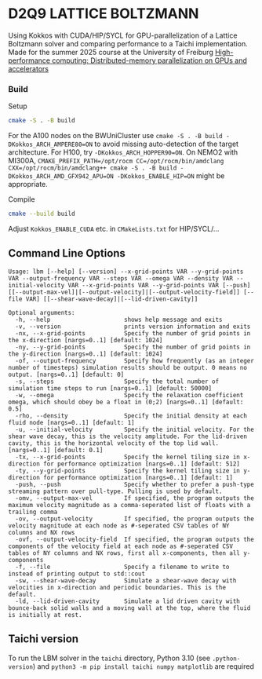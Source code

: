 # D2Q9 LATTICE BOLTZMANN
Using Kokkos with CUDA/HIP/SYCL for GPU-parallelization of a Lattice Boltzmann solver and comparing performance to a Taichi implementation. Made for the summer 2025 course at the University of Freiburg [High-performance computing: Distributed-memory parallelization on GPUs and accelerators](https://pastewka.github.io/Accelerators/)

### Build
Setup
```bash
cmake -S . -B build
```
For the A100 nodes on the BWUniCluster use `cmake -S . -B build -DKokkos_ARCH_AMPERE80=ON` to avoid missing auto-detection of the target architecture. For H100, try `-DKokkos_ARCH_HOPPER90=ON`. On NEMO2 with MI300A, `CMAKE_PREFIX_PATH=/opt/rocm CC=/opt/rocm/bin/amdclang CXX=/opt/rocm/bin/amdclang++ cmake -S . -B build -DKokkos_ARCH_AMD_GFX942_APU=ON -DKokkos_ENABLE_HIP=ON` might be appropriate.

Compile 
```bash
cmake --build build
```

Adjust `Kokkos_ENABLE_CUDA` etc. in `CMakeLists.txt` for HIP/SYCL/...


## Command Line Options

```
Usage: lbm [--help] [--version] --x-grid-points VAR --y-grid-points VAR --output-frequency VAR --steps VAR --omega VAR --density VAR --initial-velocity VAR --x-grid-points VAR --y-grid-points VAR [--push] [[--output-max-vel]|[--output-velocity]|[--output-velocity-field]] [--file VAR] [[--shear-wave-decay]|[--lid-driven-cavity]]

Optional arguments:
  -h, --help                     shows help message and exits
  -v, --version                  prints version information and exits
  -nx, --x-grid-points           Specify the number of grid points in the x-direction [nargs=0..1] [default: 1024]
  -ny, --y-grid-points           Specify the number of grid points in the y-direction [nargs=0..1] [default: 1024]
  -of, --output-frequency        Specify how frequently (as an integer number of timesteps) simulation results should be output. 0 means no output. [nargs=0..1] [default: 0]
  -s, --steps                    Specify the total number of simulation time steps to run [nargs=0..1] [default: 50000]
  -w, --omega                    Specify the relaxation coefficient omega, which should obey be a float in (0;2) [nargs=0..1] [default: 0.5]
  -rho, --density                Specify the initial density at each fluid node [nargs=0..1] [default: 1]
  -u, --initial-velocity         Specify the initial velocity. For the shear wave decay, this is the velocity amplitude. For the lid-driven cavity, this is the horizontal velocity of the top lid wall. [nargs=0..1] [default: 0.1]
  -tx, --x-grid-points           Specify the kernel tiling size in x-direction for performance optimization [nargs=0..1] [default: 512]
  -ty, --y-grid-points           Specify the kernel tiling size in y-direction for performance optimization [nargs=0..1] [default: 1]
  -push, --push                  Specify whether to prefer a push-type streaming pattern over pull-type. Pulling is used by default.
  -omv, --output-max-vel         If specified, the program outputs the maximum velocity magnitude as a comma-seperated list of floats with a trailing comma
  -ov, --output-velocity         If specified, the program outputs the velocity magnitude at each node as #-seperated CSV tables of NY columns and NX rows
  -ovf, --output-velocity-field  If specified, the program outputs the components of the velocity field at each node as #-seperated CSV tables of NY columns and NX rows, first all x-components, then all y-components
  -f, --file                     Specify a filename to write to instead of printing output to std::cout
  -sw, --shear-wave-decay        Simulate a shear-wave decay with velocities in x-direction and periodic boundaries. This is the default.
  -ld, --lid-driven-cavity       Simulate a lid driven cavity with bounce-back solid walls and a moving wall at the top, where the fluid is initially at rest.
```

## Taichi version

To run the LBM solver in the `taichi` directory, Python 3.10 (see `.python-version`) and `python3 -m pip install taichi numpy matplotlib` are required
